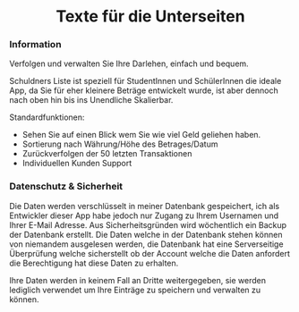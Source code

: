 # <center>Texte für die Unterseiten</center>

### Information

Verfolgen und verwalten Sie Ihre Darlehen, einfach und bequem. 

Schuldners Liste ist speziell für StudentInnen und SchülerInnen die ideale App, da Sie für eher kleinere Beträge entwickelt wurde, ist aber dennoch nach oben hin bis ins Unendliche Skalierbar.

Standardfunktionen:

- Sehen Sie auf einen Blick wem Sie wie viel Geld geliehen haben.
- Sortierung nach Währung/Höhe des Betrages/Datum
- Zurückverfolgen der 50 letzten Transaktionen
- Individuellen Kunden Support



### Datenschutz & Sicherheit

Die Daten werden verschlüsselt in meiner Datenbank gespeichert, ich als Entwickler dieser App habe jedoch nur Zugang zu Ihrem Usernamen und Ihrer E-Mail Adresse. Aus Sicherheitsgründen wird wöchentlich ein Backup der Datenbank erstellt. Die Daten welche in der Datenbank stehen können von niemandem ausgelesen werden, die Datenbank hat eine Serverseitige Überprüfung welche sicherstellt ob der Account welche die Daten anfordert die Berechtigung hat diese Daten zu erhalten.

Ihre Daten werden in keinem Fall an Dritte weitergegeben, sie werden lediglich verwendet um Ihre Einträge zu speichern und verwalten zu können.